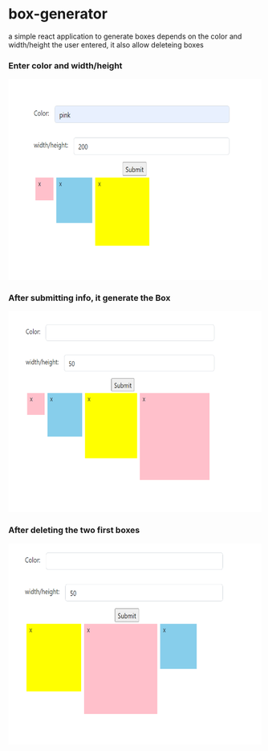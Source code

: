 # box-generator
a simple react application to generate boxes depends on the color and width/height the user entered, it also allow deleteing boxes 
### Enter color and width/height
<img src="box-generator1.png" height=400px>

### After submitting info, it generate the Box 
<img src="box-generator2.png" height=400px>

### After deleting the two first boxes
<img src="box-generator3.png" height=400px>


